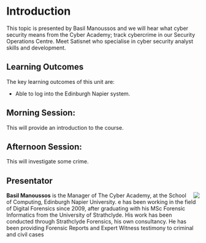 # Introduction
This topic is presented by Basil Manoussos and we will hear what cyber security means from the Cyber Academy; track cybercrime in our Security Operations Centre. Meet Satisnet who specialise in cyber security analyst skills and development.

## Learning Outcomes
The key learning outcomes of this unit are:

* Able to log into the Edinburgh Napier system.

## Morning Session:
This will provide an introduction to the course.

## Afternoon Session: 
This will investigate some crime.

## Presentator

<img src="https://www.napier.ac.uk/~/media/worktribe/person/file-122916.png?h=200&as=1&hash=A9CB9256B7EF65D8DA5C5FBB252796802137EA59" align="right"/> <b>Basil Manoussos</b> is the Manager of The Cyber Academy, at the School of Computing, Edinburgh Napier University. e has been working in the field of Digital Forensics since 2009, after graduating with his MSc Forensic Informatics from the University of Strathclyde. His work has been conducted through Strathclyde Forensics, his own consultancy. He has been providing Forensic Reports and Expert Witness testimony to criminal and civil cases 
